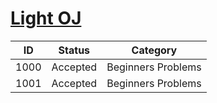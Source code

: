 [Light OJ](http://lightoj.com)
==============================

ID | Status | Category
-- | ------ | --------
1000 | Accepted | Beginners Problems
1001 | Accepted | Beginners Problems
